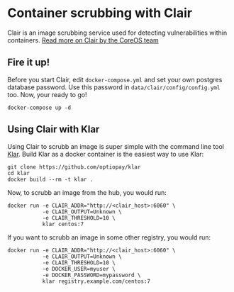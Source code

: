 # Container scrubbing with Clair

Clair is an image scrubbing service used for detecting vulnerabilities within containers.
[Read more on Clair by the CoreOS team](https://github.com/coreos/clair)

## Fire it up!

Before you start Clair, edit `docker-compose.yml` and set your own postgres database password. Use this password in `data/clair/config/config.yml` too.
Now, your ready to go!

`
docker-compose up -d
`

## Using Clair with Klar

Using Clair to scrubb an image is super simple with the command line tool [Klar](https://github.com/optiopay/klar).
Build Klar as a docker container is the easiest way to use Klar:

```
git clone https://github.com/optiopay/klar
cd klar
docker build --rm -t klar .
```

Now, to scrubb an image from the hub, you would run:

```
docker run -e CLAIR_ADDR="http://<clair_host>:6060" \
           -e CLAIR_OUTPUT=Unknown \
           -e CLAIR_THRESHOLD=10 \
           klar centos:7
```

If you want to scrubb an image in some other registry, you would run:

```
docker run -e CLAIR_ADDR="http://<clair_host>:6060" \
           -e CLAIR_OUTPUT=Unknown \
           -e CLAIR_THRESHOLD=10 \
           -e DOCKER_USER=myuser \
           -e DOCKER_PASSWORD=mypassword \
           klar registry.example.com/centos:7
```



